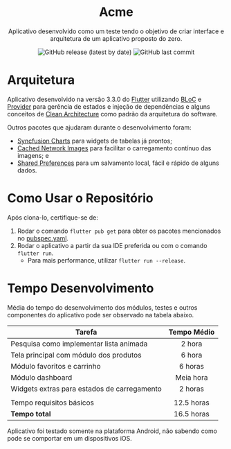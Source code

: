 <h1 align="center">Acme</h1>

<div align="center">

Aplicativo desenvolvido como um teste tendo o objetivo de criar interface e arquitetura de um aplicativo proposto do zero.

![GitHub release (latest by date)](https://img.shields.io/github/v/release/schuberty/Jera-Muvver)
![GitHub last commit](https://img.shields.io/github/last-commit/schuberty/Jera-Muvver?color=yellow)

</div>

# Arquitetura

Aplicativo desenvolvido na versão 3.3.0 do [Flutter](https://flutter.dev) utilizando [BLoC](https://pub.dev/packages/flutter_bloc) e [Provider](https://pub.dev/packages/provider) para gerência de estados e injeção de dependências e  alguns conceitos de [Clean Architecture](https://blog.cleancoder.com/uncle-bob/2012/08/13/the-clean-architecture.html) como padrão da arquitetura do software.

Outros pacotes que ajudaram durante o desenvolvimento foram:

- [Syncfusion Charts](https://pub.dev/packages/syncfusion_flutter_charts) para widgets de tabelas já prontos;
- [Cached Network Images](https://pub.dev/packages/cached_network_image) para facilitar o carregamento contínuo das imagens; e
- [Shared Preferences](https://pub.dev/packages/shared_preferences) para um salvamento local, fácil e rápido de alguns dados.

# Como Usar o Repositório

Após clona-lo, certifique-se de:

1. Rodar o comando `flutter pub get` para obter os pacotes mencionados no [pubspec.yaml](./pubspec.yaml).
2. Rodar o aplicativo a partir da sua IDE preferida ou com o comando `flutter run`.
   - Para mais performance, utilizar `flutter run --release`.

# Tempo Desenvolvimento

Média do tempo do desenvolvimento dos módulos, testes e outros componentes do aplicativo pode ser observado na tabela abaixo.

| Tarefa                                          | Tempo Médio |
| ----------------------------------------------- | :---------: |
| Pesquisa como implementar lista animada         |   2 hora    |
| Tela principal com módulo dos produtos          |   6 hora    |
| Módulo favoritos e carrinho                     |   6 horas   |
| Módulo dashboard                                |   Meia hora |
| Widgets extras para estados de carregamento     |   2 horas   |
|                                                 |             |
| Tempo requisitos básicos                        |  12.5 horas |
| **Tempo total**                                 |  16.5 horas |

Aplicativo foi testado somente na plataforma Android, não sabendo como pode se comportar em um dispositivos iOS.

<div align="center">



</div>